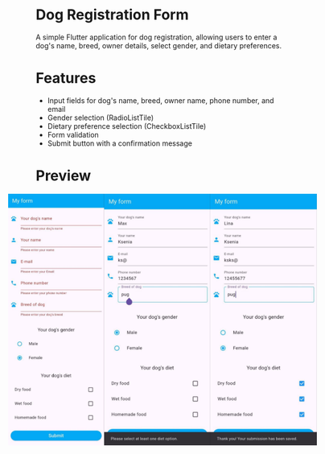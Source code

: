# Dog Registration Form 

A simple Flutter application for dog registration, allowing users to enter a dog's name, breed, owner details, select gender, and dietary preferences.  

# Features  
- Input fields for dog's name, breed, owner name, phone number, and email  
- Gender selection (RadioListTile)  
- Dietary preference selection (CheckboxListTile)  
- Form validation  
- Submit button with a confirmation message
 
# Preview

<div style="display: flex; justify-content: center;">
  <img src="assets/images/form1.jpg" height="500" width="auto" />
  <img src="assets/images/form2.jpg" height="500" width="auto" />
  <img src="assets/images/form3.jpg" height="500" width="auto" />
</div>
